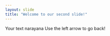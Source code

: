 ```yaml
---
layout: slide
title: "Welcome to our second slide!"
---
```

Your text narayana
Use the left arrow to go back!
